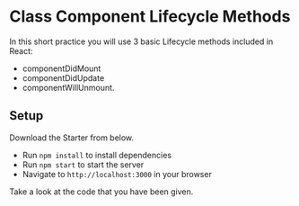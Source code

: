 # Class Component Lifecycle Methods

In this short practice you will use 3 basic Lifecycle methods included in React:

- componentDidMount
- componentDidUpdate
- componentWillUnmount.

## Setup

Download the Starter from below.

- Run `npm install` to install dependencies
- Run `npm start` to start the server
- Navigate to `http://localhost:3000` in your browser

Take a look at the code that you have been given.
